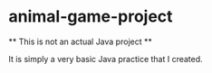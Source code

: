 # animal-game-project

** This is not an actual Java project **

It is simply a very basic Java practice that I created.
